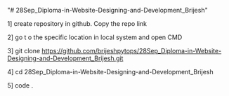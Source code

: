 "# 28Sep_Diploma-in-Website-Designing-and-Development_Brijesh" 

1] create repository in github. Copy the repo link

2] go t o the specific location in local system and open CMD 

3] git clone https://github.com/brijeshpytops/28Sep_Diploma-in-Website-Designing-and-Development_Brijesh.git

4] cd 28Sep_Diploma-in-Website-Designing-and-Development_Brijesh

5] code .

